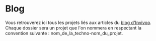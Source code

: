 # Blog
Vous retrouverez ici tous les projets liés aux articles du [blog d'Invivoo](http://blog.invivoo.com/).
Chaque dossier sera un projet que l'on nommera en respectant la convention suivante : nom_de_la_techno-nom_du_projet.

